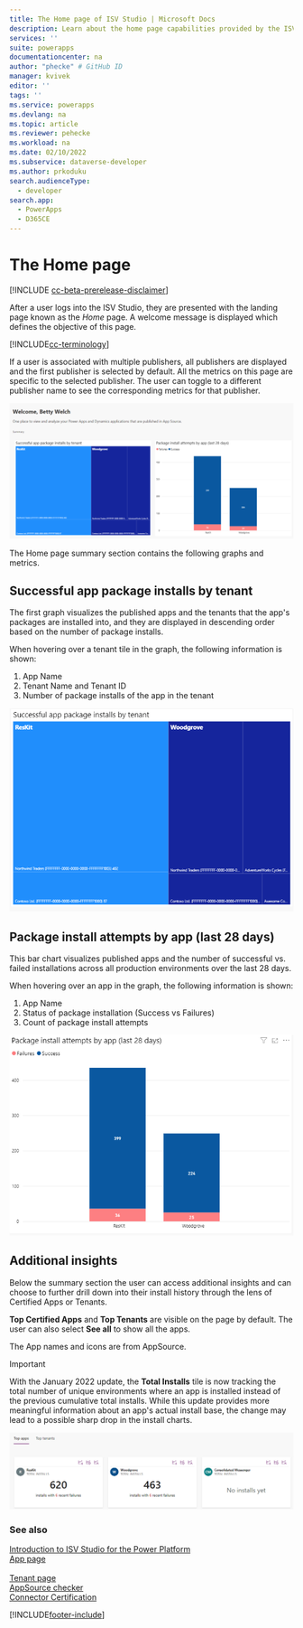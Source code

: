 ```yaml
---
title: The Home page of ISV Studio | Microsoft Docs
description: Learn about the home page capabilities provided by the ISV Studio portal.
services: ''
suite: powerapps
documentationcenter: na
author: "phecke" # GitHub ID
manager: kvivek
editor: ''
tags: ''
ms.service: powerapps
ms.devlang: na
ms.topic: article
ms.reviewer: pehecke
ms.workload: na
ms.date: 02/10/2022
ms.subservice: dataverse-developer
ms.author: prkoduku
search.audienceType: 
  - developer
search.app: 
  - PowerApps
  - D365CE
---
```


# The Home page

[!INCLUDE [cc-beta-prerelease-disclaimer](../../includes/cc-beta-prerelease-disclaimer.md)]

After a user logs into the ISV Studio, they are presented with the landing page known as the *Home* page. A welcome message is displayed which defines the objective of this page.

[!INCLUDE[cc-terminology](includes/cc-terminology.md)]

If a user is associated with multiple publishers, all publishers are displayed and the first publisher is selected by default. All the metrics on this page are specific to the selected publisher. The user can toggle to a different publisher name to see the corresponding metrics for that publisher.

![Home page.](media/isv-portal-homepage.png)

The Home page summary section contains the following graphs and metrics.

## Successful app package installs by tenant

The first graph visualizes the published apps and the tenants that the app's packages are installed into, and they are displayed in descending order based on the number of package installs.

When hovering over a tenant tile in the graph, the following information is shown:

1. App Name
2. Tenant Name and Tenant ID
3. Number of package installs of the app in the tenant

![Package installs by tenant.](media/isv-portal-homepage-graph1.png)

## Package install attempts by app (last 28 days)

This bar chart visualizes published apps and the number of successful vs. failed installations across all production environments over the last 28 days.

When hovering over an app in the graph, the following information is shown:

1. App Name
2. Status of package installation (Success vs Failures)
3. Count of package install attempts

![Package install attempts by app (last 28 days).](media/isv-portal-homepage-graph2.png)

## Additional insights

Below the summary section the user can access additional insights and can choose to further drill down into their install history through the lens of Certified Apps or Tenants.

**Top Certified Apps** and **Top Tenants** are visible on the page by default. The user can also select **See all** to show all the apps.

The App names and icons are from AppSource.

> [!IMPORTANT]
> With the January 2022 update, the **Total Installs** tile is now tracking the total number of unique environments where an app is installed instead of the previous cumulative total installs. While this update provides more meaningful information about an app's actual install base, the change may lead to a possible sharp drop in the install charts.

![All apps.](media/isv-portal-homepage-seeall.png)

### See also

[Introduction to ISV Studio for the Power Platform](isv-app-management.md)  
[App page](isv-app-management-apppage.md)<br/>  
[Tenant page](isv-app-management-tenantpage.md)<br/> 
[AppSource checker](isv-app-management-appsource-checker.md)<br/> 
[Connector Certification](isv-app-management-certification.md)


[!INCLUDE[footer-include](../../includes/footer-banner.md)]
